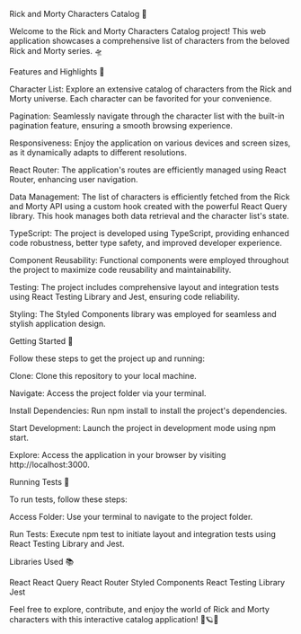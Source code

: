 Rick and Morty Characters Catalog 🚀

Welcome to the Rick and Morty Characters Catalog project! This web application showcases a comprehensive list of characters from the beloved Rick and Morty series. 🛸

Features and Highlights 🌟

Character List: Explore an extensive catalog of characters from the Rick and Morty universe. Each character can be favorited for your convenience.

Pagination: Seamlessly navigate through the character list with the built-in pagination feature, ensuring a smooth browsing experience.

Responsiveness: Enjoy the application on various devices and screen sizes, as it dynamically adapts to different resolutions.

React Router: The application's routes are efficiently managed using React Router, enhancing user navigation.

Data Management: The list of characters is efficiently fetched from the Rick and Morty API using a custom hook created with the powerful React Query library. This hook manages both data retrieval and the character list's state.

TypeScript: The project is developed using TypeScript, providing enhanced code robustness, better type safety, and improved developer experience.

Component Reusability: Functional components were employed throughout the project to maximize code reusability and maintainability.

Testing: The project includes comprehensive layout and integration tests using React Testing Library and Jest, ensuring code reliability.

Styling: The Styled Components library was employed for seamless and stylish application design.

Getting Started 🚀

Follow these steps to get the project up and running:

Clone: Clone this repository to your local machine.

Navigate: Access the project folder via your terminal.

Install Dependencies: Run npm install to install the project's dependencies.

Start Development: Launch the project in development mode using npm start.

Explore: Access the application in your browser by visiting http://localhost:3000.

Running Tests 🧪

To run tests, follow these steps:

Access Folder: Use your terminal to navigate to the project folder.

Run Tests: Execute npm test to initiate layout and integration tests using React Testing Library and Jest.

Libraries Used 📚

React
React Query
React Router
Styled Components
React Testing Library
Jest

Feel free to explore, contribute, and enjoy the world of Rick and Morty characters with this interactive catalog application! 🌌🪐🤖

